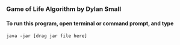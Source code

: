 ### Game of Life Algorithm by Dylan Small
#### To run this program, open terminal or command prompt, and type
```
java -jar [drag jar file here]
```
